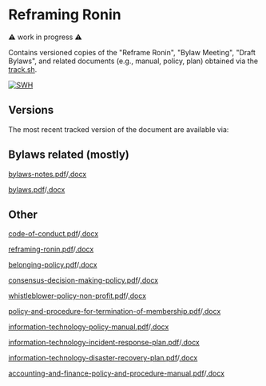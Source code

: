 # Reframing Ronin
⚠️  work in progress ⚠️

Contains versioned copies of the "Reframe Ronin", "Bylaw Meeting", "Draft Bylaws", and related documents (e.g., manual, policy, plan) obtained via the [track.sh](./track.sh).

[![SWH](https://archive.softwareheritage.org/badge/origin/https://github.com/RoninInstitute/docs/)](https://archive.softwareheritage.org/browse/origin/?origin_url=https://github.com/RoninInstitute/docs)

## Versions

The most recent tracked version of the document are available via:

## Bylaws related (mostly)

[bylaws-notes.pdf](./bylaws-notes.pdf)/[.docx](./bylaws-notes.docx)

[bylaws.pdf](./bylaws.pdf)/[.docx](./bylaws.docx)

## Other


[code-of-conduct.pdf](./code-of-conduct.pdf)/[.docx](./code-of-conduct.docx)

[reframing-ronin.pdf](./reframing-ronin.pdf)/[.docx](./reframing-ronin.docx)

[belonging-policy.pdf](./belonging-policy.pdf)/[.docx](./belonging-policy.docx)

[consensus-decision-making-policy.pdf](./consensus-decision-making-policy.pdf)/[.docx](./consensus-decision-making-policy.docx)

[whistleblower-policy-non-profit.pdf](./whistleblower-policy-non-profit.pdf)/[.docx](./whistleblower-policy-non-profit.docx)

[policy-and-procedure-for-termination-of-membership.pdf](./policy-and-procedure-for-termination-of-membership.pdf)/[.docx](./policy-and-procedure-for-termination-of-membership.docx)

[information-technology-policy-manual.pdf](./information-technology-policy-manual.pdf)/[.docx](./information-technology-policy-manual.docx)

[information-technology-incident-response-plan.pdf](./information-technology-incident-response-plan.pdf)/[.docx](./information-technology-incident-response-plan.docx)

[information-technology-disaster-recovery-plan.pdf](./information-technology-disaster-recovery-plan.pdf)/[.docx](./information-technology-disaster-recovery-plan.docx)

[accounting-and-finance-policy-and-procedure-manual.pdf](./accounting-and-finance-policy-and-procedure-manual.pdf)/[.docx](./accounting-and-finance-policy-and-procedure-manual.docx)


